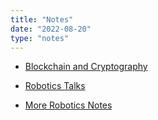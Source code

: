 ```yaml
---
title: "Notes"
date: "2022-08-20"
type: "notes"
---
```


* [Blockchain and Cryptography](https://www.notion.so/109b4e0dd8f64e5fa32c5aa909e8630f?v=298e58f253014ddebb70bbabe573a203)

* [Robotics Talks](https://drive.google.com/file/d/1nceWsLXEo_mhD4L0tZQehe-20Nudecps/view?usp=sharing)

* [More Robotics Notes](https://www.notion.so/theharshaldeshpande/Robotics-Notes-b0bcf5e136b242d4a641e30d571ace93)
